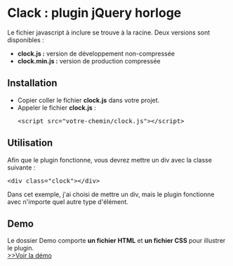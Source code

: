 <h1>Clack : plugin jQuery horloge</h1>

<p>Le fichier javascript à inclure se trouve à la racine.
Deux versions sont disponibles :
<ul>
<li><b>clock.js :</b> version de développement non-compressée</li>
<li><b>clock.min.js :</b> version de production compressée</li>
</uL>
</p>

<h2>Installation</h2>

<ul>
  <li>Copier coller le fichier <b>clock.js</b> dans votre projet.</li>
  <li>Appeler le fichier <strong>clock.js</strong> : <pre>&lt;script src="votre-chemin/clock.js">&lt;/script></pre></li>
</ul>

<h2>Utilisation</h2>

<p>Afin que le plugin fonctionne, vous devrez mettre un div avec la classe suivante :</p>

<pre>
&lt;div class="clock">&lt;/div>
</pre>

<p>Dans cet exemple, j'ai choisi de mettre un div, mais le plugin fonctionne avec n'importe quel autre type d'élément.</p>

<h2>Demo</h2>

<p>Le dossier Demo comporte <strong>un fichier HTML</strong></strong> et <strong>un fichier CSS</strong> pour illustrer le plugin.<br><a target="_blank" href="https://jsfiddle.net/samantha_Mazzei_12/sat91sx9/">>>Voir la démo</a></p>




